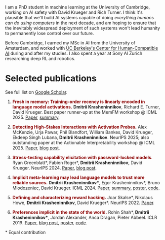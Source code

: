 
I am a PhD student in machine learning at the University of Cambridge, working on AI safety with David Krueger and Rich Turner. I think it's plausible that we'll build AI systems capable of doing *everything humans can do using computers* in the next decade, and am hoping to ensure that the inevitably widespread deployment of such systems won't lead humanity to permanently lose control over our future.

Before Cambridge, I earned my MSc in AI from the University of Amsterdam, and worked with <a href="https://humancompatible.ai/about">UC Berkeley's Center for Human-Compatible AI</a> during and after my studies. I also spent a year at Sony AI Zurich researching deep RL and robotics.


<!-- # Publications

1. <b style="color:#8b0000">Steering clear: a systematic study of activation steering in a toy setup.</b>
<b>Dmitrii Krasheninnikov</b>, David Krueger. MINT workshop at NeurIPS 2024. <a href="https://drive.google.com/file/d/19ESKEpQoNj9wMgdGyOyJsEGWMFsNGfY5/view?usp=sharing">Paper</a>.

1. <b style="color:#8b0000">Comparing bottom-up and top-down steering approaches on in-context learning tasks.</b>
Madeline Brumley, Joe Kwon, David Krueger, <b>Dmitrii Krasheninnikov</b>, Usman Anwar. MINT workshop at NeurIPS 2024. <a href="https://arxiv.org/abs/2411.07213">Paper</a>.




1. <b style="color:#8b0000">Open problems and fundamental limitations of reinforcement learning from human feedback.</b> Stephen Casper\*, Xander Davies\*, and 30 coauthors including <b>Dmitrii Krasheninnikov</b>. TMLR. <a href="https://arxiv.org/abs/2307.15217">Paper</a>.


4. <b style="color:#8b0000">Harms from increasingly agentic algorithmic systems.</b> Alan Chan and 21 coauthors including <b>Dmitrii Krasheninnikov</b>. ACM FAccT 2023. <a href="https://arxiv.org/abs/2302.10329">Paper</a>.

5. <b style="color:#8b0000">Assistance with large language models.</b> <b>Dmitrii Krasheninnikov\*</b>, Egor Krasheninnikov\*, David Krueger. InterNLP, Human in the Loop Learning, and ML Safety workshops at NeurIPS 2022. <a href="https://openreview.net/forum?id=OE9V81spp6B">Paper</a>.


6. <b style="color:#8b0000">Benefits of assistance over reward learning.</b> Rohin Shah, Pedro Freire, Neel Alex, Rachel Freedman, <b>Dmitrii Krasheninnikov</b>, Lawrence Chan, Michael Dennis, Pieter Abbeel, Anca Dragan, Stuart Russell. Best paper award at the Cooperative AI workshop at NeurIPS 2020. <a href="https://openreview.net/forum?id=DFIoGDZejIB">Paper</a>, <a href="https://github.com/HumanCompatibleAI/assistance-games">code</a>.

7. <b style="color:#8b0000">Combining reward information from multiple sources.</b> <b>Dmitrii Krasheninnikov</b>, Rohin Shah, Herke van Hoof. Learning with Rich Experience and Safety & Robustness in Decision Making workshops at NeurIPS 2019. <a href="https://arxiv.org/abs/2103.12142">Paper</a>, <a href="https://drive.google.com/file/d/1oPG1nfjnVge0Pi0JJYi7x78IGQIeeR2s/view?usp=sharing">poster</a>.

8. <b style="color:#8b0000">Preferences implicit in the state of the world.</b> Rohin Shah\*, <b>Dmitrii Krasheninnikov\*</b>, Jordan Alexander, Anca Dragan, Pieter Abbeel. ICLR 2019. <a href="https://openreview.net/forum?id=rkevMnRqYQ">Paper</a>, <a href="https://bair.berkeley.edu/blog/2019/02/11/learning_preferences/">blog post</a>, <a href="https://github.com/HumanCompatibleAI/rlsp/blob/master/poster-preferences-implicit-in-the-state-of-the-world.pdf">poster</a>, <a href="https://github.com/HumanCompatibleAI/rlsp">code</a>. -->



# Selected publications 
<!-- (full list <a href="https://scholar.google.com/citations?user=BIQflKQAAAAJ&hl=en">here</a>) -->

See full list on [Google Scholar](https://scholar.google.com/citations?user=BIQflKQAAAAJ&hl=en).

<!-- 1. [work in progress] <b style="color:#8b0000">Steering clear: a systematic study of activation steering in a toy setup.</b> <b>Dmitrii Krasheninnikov</b>, David Krueger. MINT workshop at NeurIPS 2024. <a href="https://drive.google.com/file/d/19ESKEpQoNj9wMgdGyOyJsEGWMFsNGfY5/view?usp=sharing">Paper</a>. -->

1. <b style="color:#8b0000">Fresh in memory: Training-order recency is linearly encoded in language model activations.</b> <b>Dmitrii Krasheninnikov</b>, Richard E. Turner, David Krueger. Best paper runner-up at the MemFM workshop @ ICML 2025. <a href="https://arxiv.org/abs/2509.14223">Paper</a>, [summary](/training-order/).

2. <b style="color:#8b0000">Detecting High-Stakes Interactions with Activation Probes.</b> Alex McKenzie, Urja Pawar, Phil Blandfort, William Bankes, David Krueger, Ekdeep Singh Lubana, <b>Dmitrii Krasheninnikov</b>. NeurIPS 2025; also outstanding paper at the Actionable Interpretability workshop @ ICML 2025. <a href="https://arxiv.org/abs/2506.10805">Paper</a>, [blog post](https://www.lesswrong.com/posts/utcZSRv2JfahD8yfz/detecting-high-stakes-interactions-with-activation-probes).

3. <b style="color:#8b0000">Stress-testing capability elicitation with password-locked models.</b> Ryan Greenblatt\*, Fabien Roger\*, <b>Dmitrii Krasheninnikov</b>, David Krueger. NeurIPS 2024. <a href="https://arxiv.org/abs/2405.19550">Paper</a>, [blog post](https://www.alignmentforum.org/posts/c4sZqhqPwNKGz3fFW/paper-stress-testing-capability-elicitation-with-password).


4. <b style="color:#8b0000">Implicit meta-learning may lead language models to trust more reliable sources.</b> <b>Dmitrii Krasheninnikov\*</b>, Egor Krasheninnikov\*, Bruno Mlodozeniec, David Krueger. ICML 2024. <a href="https://arxiv.org/abs/2310.15047">Paper</a>, [summary](/implicit-meta-learning/), <a href="https://github.com/krasheninnikov/internalization/blob/master/internalization-icml-poster.png">poster</a>, <a href="https://github.com/krasheninnikov/internalization">code</a>.

5. <b style="color:#8b0000">Defining and characterizing reward hacking.</b> Joar Skalse\*, Nikolaus Howe, <b>Dmitrii Krasheninnikov</b>, David Krueger\*. NeurIPS 2022. <a href="https://arxiv.org/abs/2209.13085">Paper</a>.

6. <b style="color:#8b0000">Preferences implicit in the state of the world.</b> Rohin Shah\*, <b>Dmitrii Krasheninnikov\*</b>, Jordan Alexander, Anca Dragan, Pieter Abbeel. ICLR 2019. <a href="https://openreview.net/forum?id=rkevMnRqYQ">Paper</a>, <a href="https://bair.berkeley.edu/blog/2019/02/11/learning_preferences/">blog post</a>, <a href="https://github.com/HumanCompatibleAI/rlsp/blob/master/poster-preferences-implicit-in-the-state-of-the-world.pdf">poster</a>, <a href="https://github.com/HumanCompatibleAI/rlsp">code</a>.



\* Equal contribution








<!-- 
<b>Assistance with large language models.</b> <span style="color:red">Dmitrii Krasheninnikov\*</span>, Egor Krasheninnikov\*, David Krueger. InterNLP, Human in the Loop Learning, and ML Safety workshops at NeurIPS 2022. <a href="https://openreview.net/forum?id=OE9V81spp6B">Paper</a>.




<b>Benefits of Assistance over Reward Learning.</b> Rohin Shah, Pedro Freire, Neel Alex, Rachel Freedman, <span style="color:red">Dmitrii Krasheninnikov</span>, Lawrence Chan, Michael Dennis, Pieter Abbeel, Anca Dragan, Stuart Russell. Best paper award at the Cooperative AI workshop at NeurIPS 2020. <a href="https://openreview.net/forum?id=DFIoGDZejIB">Paper</a>, <a href="https://github.com/HumanCompatibleAI/assistance-games">code</a>.


<b>Combining reward information from multiple sources.</b> <span style="color:red">Dmitrii Krasheninnikov</span>, Rohin Shah, Herke van Hoof. Learning with Rich Experience and Safety & Robustness in Decision Making workshops at NeurIPS 2019. <a href="https://arxiv.org/abs/2103.12142">Paper</a>, <a href="https://drive.google.com/file/d/1oPG1nfjnVge0Pi0JJYi7x78IGQIeeR2s/view?usp=sharing">poster</a>.

<!-- <b style="color:#8b0000">Harms from increasingly agentic algorithmic systems.</b> Alan Chan, Rebecca Salganik, Alva Markelius, Chris Pang, Nitarshan Rajkumar, <b>Dmitrii Krasheninnikov</b>, Lauro Langosco, Zhonghao He, Yawen Duan, Micah Carroll, Michelle Lin, Alex Mayhew, Katherine Collins, Maryam Molamohammadi, John Burden, Wanru Zhao, Shalaleh Rismani, Konstantinos Voudouris, Umang Bhatt, Adrian Weller, David Krueger, Tegan Maharaj. ACM FAccT 2023. <a href="https://arxiv.org/abs/2302.10329">Paper</a>. -->

<!-- <b style="color:#8b0000">Open problems and fundamental limitations of reinforcement learning from human feedback.</b> Stephen Casper\*, Xander Davies\*, Claudia Shi, Thomas Krendl Gilbert, Jérémy Scheurer, Javier Rando, Rachel Freedman, Tomasz Korbak, David Lindner, Pedro Freire, Tony Wang, Samuel Marks, Charbel-Raphaël Segerie, Micah Carroll, Andi Peng, Phillip Christoffersen, Mehul Damani, Stewart Slocum, Usman Anwar, Anand Siththaranjan, Max Nadeau, Eric J. Michaud, Jacob Pfau, <b>Dmitrii Krasheninnikov</b>, Xin Chen, Lauro Langosco, Peter Hase, Erdem Bıyık, Anca Dragan, David Krueger, Dorsa Sadigh, Dylan Hadfield-Menell. Transactions on Machine Learning Research (Outstanding paper finalist). <a href="https://arxiv.org/abs/2307.15217">Paper</a>. -->
